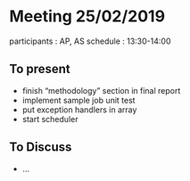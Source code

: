 # Meeting 25/02/2019

participants : AP, AS
schedule : 13:30-14:00

## To present

- finish “methodology” section in final report
- implement sample job unit test
- put exception handlers in array
- start scheduler

## To Discuss

- …